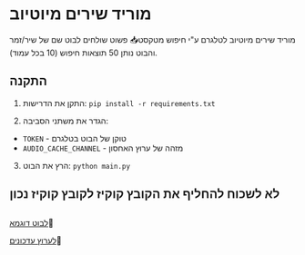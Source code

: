 # מוריד שירים מיוטיוב

מוריד שירים מיוטיוב לטלגרם ע"י חיפוש מטקסט📥
פשוט שולחים לבוט שם של שיר/זמר והבוט נותן 50 תוצאות חיפוש (10 בכל עמוד).

## התקנה

1. התקן את הדרישות:
```pip install -r requirements.txt```

3. הגדר את משתני הסביבה:
- `TOKEN` - טוקן של הבוט בטלגרם
- `AUDIO_CACHE_CHANNEL` - מזהה של ערוץ האחסון

3. הרץ את הבוט:
```python main.py```


## לא לשכוח להחליף את הקובץ קוקיז לקובץ קוקיז נכון


## 
[לבוט דוגמא](https://t.me/Music_Yt_RoBot)🤖

[לערוץ עדכונים](https://t.me/bot_sratim_sdarot)📢
